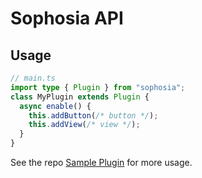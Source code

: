 # Sophosia API

## Usage

```ts
// main.ts
import type { Plugin } from "sophosia";
class MyPlugin extends Plugin {
  async enable() {
    this.addButton(/* button */);
    this.addView(/* view */);
  }
}
```

See the repo [Sample Plugin](https://github.com/sophosia/sample-plugin) for more usage.
